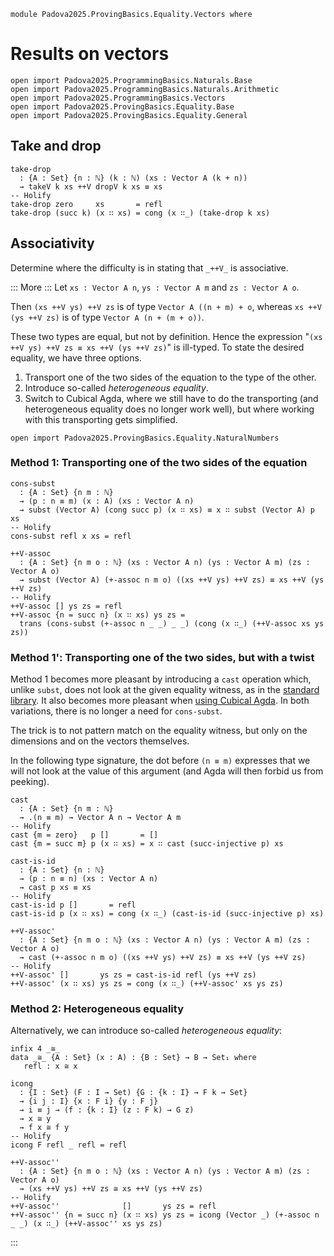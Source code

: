 ```
module Padova2025.ProvingBasics.Equality.Vectors where
```

# Results on vectors

```
open import Padova2025.ProgrammingBasics.Naturals.Base
open import Padova2025.ProgrammingBasics.Naturals.Arithmetic
open import Padova2025.ProgrammingBasics.Vectors
open import Padova2025.ProvingBasics.Equality.Base
open import Padova2025.ProvingBasics.Equality.General
```

## Take and drop

```
take-drop
  : {A : Set} {n : ℕ} (k : ℕ) (xs : Vector A (k + n))
  → takeV k xs ++V dropV k xs ≡ xs
-- Holify
take-drop zero     xs       = refl
take-drop (succ k) (x ∷ xs) = cong (x ∷_) (take-drop k xs)
```


## Associativity

Determine where the difficulty is in stating that `_++V_` is associative.

::: More :::
Let `xs : Vector A n`, `ys : Vector A m` and `zs : Vector A o`.

Then `(xs ++V ys) ++V zs` is of type `Vector A ((n + m) + o`, whereas `xs ++V (ys ++V zs)`
is of type `Vector A (n + (m + o))`.

These two types are equal, but not by definition. Hence the expression "`(xs
++V ys) ++V zs ≡ xs ++V (ys ++V zs)`" is ill-typed. To state the desired
equality, we have three options.

1. Transport one of the two sides of the equation to the type of the other.
2. Introduce so-called *heterogeneous equality*.
3. Switch to Cubical Agda, where we still have to do the transporting (and
   heterogeneous equality does no longer work well), but where working with
   this transporting gets simplified.

```
open import Padova2025.ProvingBasics.Equality.NaturalNumbers
```


### Method 1: Transporting one of the two sides of the equation

```
cons-subst
  : {A : Set} {n m : ℕ}
  → (p : n ≡ m) (x : A) (xs : Vector A n)
  → subst (Vector A) (cong succ p) (x ∷ xs) ≡ x ∷ subst (Vector A) p xs
-- Holify
cons-subst refl x xs = refl
```

```
++V-assoc
  : {A : Set} {n m o : ℕ} (xs : Vector A n) (ys : Vector A m) (zs : Vector A o)
  → subst (Vector A) (+-assoc n m o) ((xs ++V ys) ++V zs) ≡ xs ++V (ys ++V zs)
-- Holify
++V-assoc [] ys zs = refl
++V-assoc {n = succ n} (x ∷ xs) ys zs =
  trans (cons-subst (+-assoc n _ _) _ _) (cong (x ∷_) (++V-assoc xs ys zs))
```


### Method 1': Transporting one of the two sides, but with a twist

Method 1 becomes more pleasant by introducing a `cast` operation which, unlike
`subst`, does not look at the given equality witness, as in the
[standard library](https://agda.github.io/agda-stdlib/experimental/Data.Vec.Properties.html#++-assoc-eqFree).
It also becomes more pleasant when
[using Cubical Agda](https://agda.github.io/cubical/Cubical.Data.Vec.Properties.html#587).
In both variations, there is no longer a need for `cons-subst`.

The trick is to not pattern match on the equality witness, but only on the
dimensions and on the vectors themselves.

In the following type signature, the dot before `(n ≡ m)` expresses that we
will not look at the value of this argument (and Agda will then forbid us
from peeking).

```
cast
  : {A : Set} {n m : ℕ}
  → .(n ≡ m) → Vector A n → Vector A m
-- Holify
cast {m = zero}   p []       = []
cast {m = succ m} p (x ∷ xs) = x ∷ cast (succ-injective p) xs
```

```
cast-is-id
  : {A : Set} {n : ℕ}
  → (p : n ≡ n) (xs : Vector A n)
  → cast p xs ≡ xs
-- Holify
cast-is-id p []       = refl
cast-is-id p (x ∷ xs) = cong (x ∷_) (cast-is-id (succ-injective p) xs)
```

```
++V-assoc'
  : {A : Set} {n m o : ℕ} (xs : Vector A n) (ys : Vector A m) (zs : Vector A o)
  → cast (+-assoc n m o) ((xs ++V ys) ++V zs) ≡ xs ++V (ys ++V zs)
-- Holify
++V-assoc' []       ys zs = cast-is-id refl (ys ++V zs)
++V-assoc' (x ∷ xs) ys zs = cong (x ∷_) (++V-assoc' xs ys zs)
```


### Method 2: Heterogeneous equality

Alternatively, we can introduce so-called *heterogeneous equality*:

```
infix 4 _≅_
data _≅_ {A : Set} (x : A) : {B : Set} → B → Set₁ where
   refl : x ≅ x
```

```
icong
  : {I : Set} (F : I → Set) {G : {k : I} → F k → Set}
  → {i j : I} {x : F i} {y : F j}
  → i ≡ j → (f : {k : I} (z : F k) → G z)
  → x ≅ y
  → f x ≅ f y
-- Holify
icong F refl _ refl = refl
```

```
++V-assoc''
  : {A : Set} {n m o : ℕ} (xs : Vector A n) (ys : Vector A m) (zs : Vector A o)
  → (xs ++V ys) ++V zs ≅ xs ++V (ys ++V zs)
-- Holify
++V-assoc''              []       ys zs = refl
++V-assoc'' {n = succ n} (x ∷ xs) ys zs = icong (Vector _) (+-assoc n _ _) (x ∷_) (++V-assoc'' xs ys zs)
```
:::

